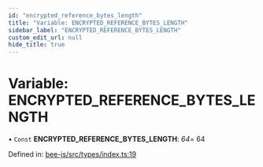 ```yaml
---
id: "encrypted_reference_bytes_length"
title: "Variable: ENCRYPTED_REFERENCE_BYTES_LENGTH"
sidebar_label: "ENCRYPTED_REFERENCE_BYTES_LENGTH"
custom_edit_url: null
hide_title: true
---
```


# Variable: ENCRYPTED\_REFERENCE\_BYTES\_LENGTH

• `Const` **ENCRYPTED\_REFERENCE\_BYTES\_LENGTH**: *64*= 64

Defined in: [bee-js/src/types/index.ts:19](https://github.com/ethersphere/bee-js/blob/0ac3a7d/src/types/index.ts#L19)
